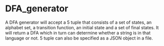 # DFA_generator

A DFA generator will accept a 5 tuple that consists of a set of states,
an alphabet set, a transition function, an initial state and a set of final states.
It will return a DFA which in turn can determine whether a string is in that language or not.
5 tuple can also be specified as a JSON object in a file.

